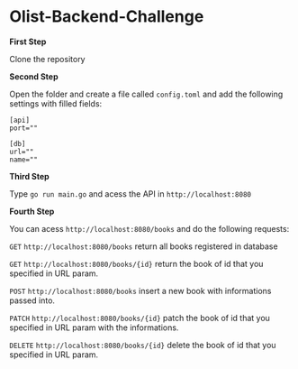 # Olist-Backend-Challenge

**First Step**

Clone the repository

**Second Step**

Open the folder and create a file called `config.toml` and add the following settings with filled fields:

```
[api]
port=""

[db]
url=""
name=""
```

**Third Step**

Type `go run main.go` and acess the API in `http://localhost:8080`

**Fourth Step**

You can acess `http://localhost:8080/books` and do the following requests:

`GET` `http://localhost:8080/books` return all books registered in database

`GET` `http://localhost:8080/books/{id}` return the book of id that you specified in URL param.

`POST` `http://localhost:8080/books` insert a new book with informations passed into.

`PATCH` `http://localhost:8080/books/{id}` patch the book of id that you specified in URL param with the informations.

`DELETE` `http://localhost:8080/books/{id}` delete the book of id that you specified in URL param.


